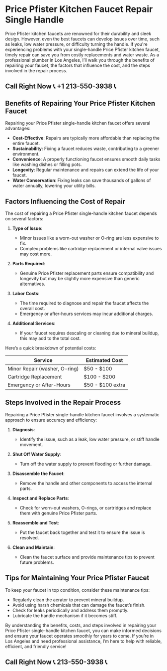 # Price Pfister Kitchen Faucet Repair Single Handle

Price Pfister kitchen faucets are renowned for their durability and sleek design. However, even the best faucets can develop issues over time, such as leaks, low water pressure, or difficulty turning the handle. If you're experiencing problems with your single-handle Price Pfister kitchen faucet, timely repair can save you from costly replacements and water waste. As a professional plumber in Los Angeles, I’ll walk you through the benefits of repairing your faucet, the factors that influence the cost, and the steps involved in the repair process.

## Call Right Now 📞 +1 213-550-3938 📞

## Benefits of Repairing Your Price Pfister Kitchen Faucet  

Repairing your Price Pfister single-handle kitchen faucet offers several advantages:  

- **Cost-Effective**: Repairs are typically more affordable than replacing the entire faucet.  
- **Sustainability**: Fixing a faucet reduces waste, contributing to a greener environment.  
- **Convenience**: A properly functioning faucet ensures smooth daily tasks like washing dishes or filling pots.  
- **Longevity**: Regular maintenance and repairs can extend the life of your faucet.  
- **Water Conservation**: Fixing leaks can save thousands of gallons of water annually, lowering your utility bills.  

## Factors Influencing the Cost of Repair  

The cost of repairing a Price Pfister single-handle kitchen faucet depends on several factors:  

1. **Type of Issue**:  
   - Minor issues like a worn-out washer or O-ring are less expensive to fix.  
   - Complex problems like cartridge replacement or internal valve issues may cost more.  

2. **Parts Required**:  
   - Genuine Price Pfister replacement parts ensure compatibility and longevity but may be slightly more expensive than generic alternatives.  

3. **Labor Costs**:  
   - The time required to diagnose and repair the faucet affects the overall cost.  
   - Emergency or after-hours services may incur additional charges.  

4. **Additional Services**:  
   - If your faucet requires descaling or cleaning due to mineral buildup, this may add to the total cost.  

Here’s a quick breakdown of potential costs:  

| **Service**               | **Estimated Cost** |  
|----------------------------|--------------------|  
| Minor Repair (washer, O-ring)| $50 - $100         |  
| Cartridge Replacement       | $100 - $200        |  
| Emergency or After-Hours    | $50 - $100 extra   |  

## Steps Involved in the Repair Process  

Repairing a Price Pfister single-handle kitchen faucet involves a systematic approach to ensure accuracy and efficiency:  

1. **Diagnosis**:  
   - Identify the issue, such as a leak, low water pressure, or stiff handle movement.  

2. **Shut Off Water Supply**:  
   - Turn off the water supply to prevent flooding or further damage.  

3. **Disassemble the Faucet**:  
   - Remove the handle and other components to access the internal parts.  

4. **Inspect and Replace Parts**:  
   - Check for worn-out washers, O-rings, or cartridges and replace them with genuine Price Pfister parts.  

5. **Reassemble and Test**:  
   - Put the faucet back together and test it to ensure the issue is resolved.  

6. **Clean and Maintain**:  
   - Clean the faucet surface and provide maintenance tips to prevent future problems.  

## Tips for Maintaining Your Price Pfister Faucet  

To keep your faucet in top condition, consider these maintenance tips:  

- Regularly clean the aerator to prevent mineral buildup.  
- Avoid using harsh chemicals that can damage the faucet’s finish.  
- Check for leaks periodically and address them promptly.  
- Lubricate the handle mechanism if it becomes stiff.  

By understanding the benefits, costs, and steps involved in repairing your Price Pfister single-handle kitchen faucet, you can make informed decisions and ensure your faucet operates smoothly for years to come. If you’re in Los Angeles and need professional assistance, I’m here to help with reliable, efficient, and friendly service!
## Call Right Now 📞 213-550-3938 📞